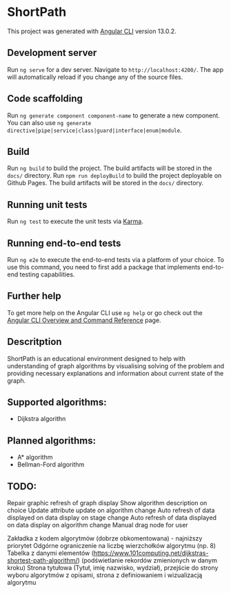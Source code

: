 # ShortPath

This project was generated with [Angular CLI](https://github.com/angular/angular-cli) version 13.0.2.

## Development server

Run `ng serve` for a dev server. Navigate to `http://localhost:4200/`. The app will automatically reload if you change any of the source files.

## Code scaffolding

Run `ng generate component component-name` to generate a new component. You can also use `ng generate directive|pipe|service|class|guard|interface|enum|module`.

## Build

Run `ng build` to build the project. The build artifacts will be stored in the `docs/` directory.
Run `npm run deployBuild` to build the project deployable on Github Pages. The build artifacts will be stored in the `docs/` directory.

## Running unit tests

Run `ng test` to execute the unit tests via [Karma](https://karma-runner.github.io).

## Running end-to-end tests

Run `ng e2e` to execute the end-to-end tests via a platform of your choice. To use this command, you need to first add a package that implements end-to-end testing capabilities.

## Further help

To get more help on the Angular CLI use `ng help` or go check out the [Angular CLI Overview and Command Reference](https://angular.io/cli) page.

## Descritption

ShortPath is an educational environment designed to help with understanding of graph algorithms by visualising solving of the problem and providing necessary explanations and information about current state of the graph.

## Supported algorithms:

- Dijkstra algorithn

## Planned algorithms:

- A* algorithm
- Bellman-Ford algorithm


## TODO:
Repair graphic refresh of graph display
Show algorithm description on choice
Update attribute update on algorithm change
Auto refresh of data displayed on data display on stage change
Auto refresh of data displayed on data display on algorithm change
Manual drag node for user


Zakładka z kodem algorytmów (dobrze obkomentowana) - najniższy priorytet
Odgórne ograniczenie na liczbę wierzchołków algorytmu (np. 8)
Tabelka z danymi elementów (https://www.101computing.net/dijkstras-shortest-path-algorithm/) (podświetlanie rekordów zmienionych w danym kroku)
Strona tytułowa (Tytuł, imię nazwisko, wydział), przejście do strony wyboru algorytmów z opisami, strona z definiowaniem i wizualizacją algorytmu
